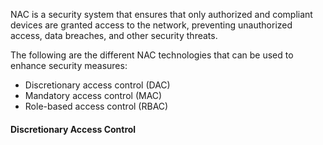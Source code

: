 
NAC is a security system that ensures that only authorized and compliant devices are granted access to the network, preventing unauthorized access, data breaches, and other security threats.

The following are the different NAC technologies that can be used to enhance security measures:

- Discretionary access control (DAC)
- Mandatory access control (MAC)
- Role-based access control (RBAC)

#### Discretionary Access Control